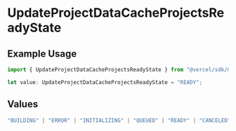 # UpdateProjectDataCacheProjectsReadyState

## Example Usage

```typescript
import { UpdateProjectDataCacheProjectsReadyState } from "@vercel/sdk/models/updateprojectdatacacheop.js";

let value: UpdateProjectDataCacheProjectsReadyState = "READY";
```

## Values

```typescript
"BUILDING" | "ERROR" | "INITIALIZING" | "QUEUED" | "READY" | "CANCELED"
```